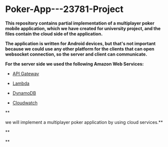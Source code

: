 # Poker-App---23781-Project





**This repository contains partial implementation of a multiplayer poker mobile application, which
  we have created for university project, and the files contain the cloud side of the application.**
  
**The application is written for Android devices, but that's not important because we could use any other
  platform for the clients that can open websocket connection, so the server and client can communicate.**
  
**For the server side we used the following Amazon Web Services:**

   - [API Gateway](https://aws.amazon.com/api-gateway/?nc2=type_a)
    
   - [Lambda](https://aws.amazon.com/lambda/)
    
   - [DynamoDB](https://aws.amazon.com/dynamodb/?nc2=type_a)
    
   - [Cloudwatch](https://aws.amazon.com/cloudwatch/?nc2=type_a)


    
    
**
    
 
  
  

  
we will implement a multiplayer poker application by using cloud services.** 








**

 **

  
  
